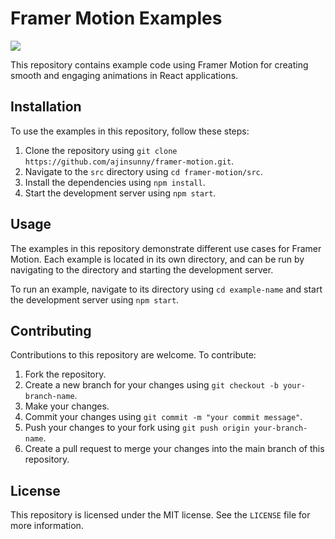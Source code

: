 Framer Motion Examples
======================

![](name-of-giphy.gif)

This repository contains example code using Framer Motion for creating smooth and engaging animations in React applications.

Installation
------------

To use the examples in this repository, follow these steps:

1.  Clone the repository using `git clone https://github.com/ajinsunny/framer-motion.git`.
2.  Navigate to the `src` directory using `cd framer-motion/src`.
3.  Install the dependencies using `npm install`.
4.  Start the development server using `npm start`.

Usage
-----

The examples in this repository demonstrate different use cases for Framer Motion. Each example is located in its own directory, and can be run by navigating to the directory and starting the development server.

To run an example, navigate to its directory using `cd example-name` and start the development server using `npm start`.

Contributing
------------

Contributions to this repository are welcome. To contribute:

1.  Fork the repository.
2.  Create a new branch for your changes using `git checkout -b your-branch-name`.
3.  Make your changes.
4.  Commit your changes using `git commit -m "your commit message"`.
5.  Push your changes to your fork using `git push origin your-branch-name`.
6.  Create a pull request to merge your changes into the main branch of this repository.

License
-------

This repository is licensed under the MIT license. See the `LICENSE` file for more information.
